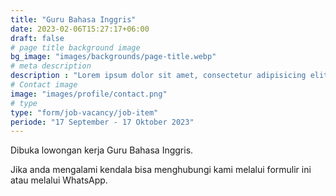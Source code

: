 ```yaml
---
title: "Guru Bahasa Inggris"
date: 2023-02-06T15:27:17+06:00
draft: false
# page title background image
bg_image: "images/backgrounds/page-title.webp"
# meta description
description : "Lorem ipsum dolor sit amet, consectetur adipisicing elit, sed do eiusmod tempor incididunt ut labore. dolore magna aliqua. Ut enim ad minim veniam, quis nostrud."
# Contact image
image: "images/profile/contact.png"
# type
type: "form/job-vacancy/job-item"
periode: "17 September - 17 Oktober 2023"
---
```


Dibuka lowongan kerja Guru Bahasa Inggris.

Jika anda mengalami kendala bisa menghubungi kami melalui formulir ini atau melalui WhatsApp.
